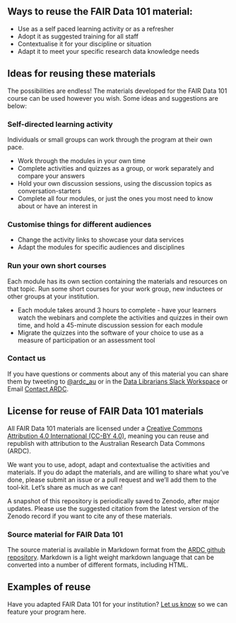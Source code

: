 ## Ways to reuse the FAIR Data 101 material:

-   Use as a self paced learning activity or as a refresher
-   Adopt it as suggested training for all staff
-   Contextualise it for your discipline or situation
-   Adapt it to meet your specific research data knowledge needs

## Ideas for reusing these materials

The possibilities are endless! The materials developed for the FAIR Data 101 course
can be used however you wish. Some ideas
and suggestions are below:

### Self-directed learning activity

Individuals or small groups can work through the program at their own
pace.

-   Work through the modules in your own time
-   Complete activities and quizzes as a group, or work separately and compare your answers
-   Hold your own discussion sessions, using the discussion topics as conversation-starters
-   Complete all four modules, or just the ones you most need to know about or have
    an interest in

### Customise things for different audiences

-   Change the activity links to showcase your data services
-   Adapt the modules for specific audiences and disciplines

### Run your own short courses

Each module has its own section containing the materials and resources on that topic.
Run some short courses for your work group, new inductees or
other groups at your institution.

-   Each module takes around 3 hours to complete - have your learners watch the webinars
    and complete the activities and quizzes in their own time, and hold a 45-minute
    discussion session for each module
-   Migrate the quizzes into the software of your choice to use as a measure of participation or an assessment tool

### Contact us
If you have questions or comments about any of this material you can share
them by tweeting to
[@ardc_au](http://www.twitter.com/@ardc_au "ARDC on Twitter") or in
the [Data Librarians Slack Workspace](https://tiny.cc/data-librarians) or Email
[Contact ARDC](mailto:contact@ardc.edu.au).

## License for reuse of FAIR Data 101 materials

All FAIR Data 101 materials are licensed under a [Creative
Commons Attribution 4.0 International (CC-BY 4.0)](https://creativecommons.org/licenses/by/4.0/), meaning you can reuse and republish with attribution to the
Australian Research Data Commons (ARDC).

We want you to use, adopt, adapt and contextualise the activities and
materials. If you do
adapt the materials, and are willing to share what you’ve done, please
submit an issue or a pull request and we’ll add them to the
tool-kit. Let’s share as much as we can!

A snapshot of this repository is periodically saved to Zenodo, after major updates. Please use the suggested citation from the latest version of the Zenodo record if you want to cite any of these materials.

### Source material for FAIR Data 101

The source material is available in Markdown format from the [ARDC github repository](https://github.com/au-research/FAIR-data-101-training/). Markdown is a light weight markdown language that can be converted into a number of different formats, including HTML.

## Examples of reuse

Have you adapted FAIR Data 101 for your institution? [Let us
know](mailto:contact@ardc.org.au) so we can feature your program here.
